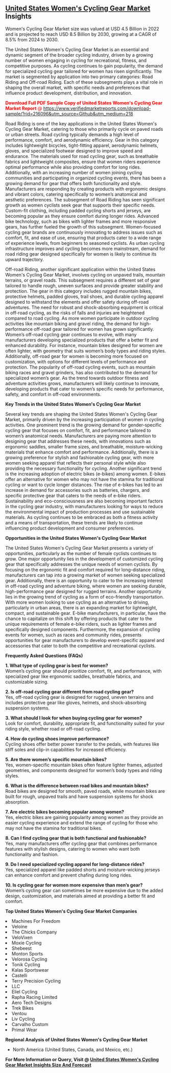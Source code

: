 <h2><a href="https://www.verifiedmarketreports.com/download-sample/?rid=216096&amp;utm_source=Github&amp;utm_medium=218" target="_blank">United States Women's Cycling Gear Market</a> Insights</h2><p>Women's Cycling Gear Market size was valued at USD 4.5 Billion in 2022 and is projected to reach USD 8.5 Billion by 2030, growing at a CAGR of 8.5% from 2024 to 2030.</p><p><p>The United States Women's Cycling Gear Market is an essential and dynamic segment of the broader cycling industry, driven by a growing number of women engaging in cycling for recreational, fitness, and competitive purposes. As cycling continues to gain popularity, the demand for specialized cycling gear tailored for women has risen significantly. The market is segmented by application into two primary categories: Road Riding and Off-road Riding. Each of these subsegments plays a vital role in shaping the overall market, with specific needs and preferences that influence product development, distribution, and innovation. <p><span class=""><span style="color: #ff0000;"><strong>Download Full PDF Sample Copy of United States Women's Cycling Gear Market Report</strong> @ </span><a href="https://www.verifiedmarketreports.com/download-sample/?rid=216096&amp;utm_source=Github&amp;utm_medium=218" target="_blank">https://www.verifiedmarketreports.com/download-sample/?rid=216096&amp;utm_source=Github&amp;utm_medium=218</a></span></p></p> <p>Road Riding is one of the key applications in the United States Women's Cycling Gear Market, catering to those who primarily cycle on paved roads or urban streets. Road cycling typically demands a high level of performance, comfort, and aerodynamic efficiency. Gear in this category includes lightweight bicycles, tight-fitting apparel, aerodynamic helmets, gloves, and specialized footwear designed to improve speed and endurance. The materials used for road cycling gear, such as breathable fabrics and lightweight composites, ensure that women riders experience optimal performance while also providing comfort for long rides. Additionally, with an increasing number of women joining cycling communities and participating in organized cycling events, there has been a growing demand for gear that offers both functionality and style. Manufacturers are responding by creating products with ergonomic designs and vibrant colors, catering specifically to women’s anatomical and aesthetic preferences. The subsegment of Road Riding has seen significant growth as women cyclists seek gear that supports their specific needs. Custom-fit clothing, including padded cycling shorts and jerseys, are becoming popular as they ensure comfort during longer rides. Advanced bike technology, such as bikes with lighter frames and more responsive gears, has further fueled the growth of this subsegment. Women-focused cycling gear brands are continuously innovating to address issues such as comfort, fit, and ease of use, ensuring that products cater to a wide range of experience levels, from beginners to seasoned cyclists. As urban cycling infrastructure improves and cycling becomes more mainstream, demand for road riding gear designed specifically for women is likely to continue its upward trajectory. <p>Off-road Riding, another significant application within the United States Women's Cycling Gear Market, involves cycling on unpaved trails, mountain terrains, or gravel roads. This subsegment requires a different set of gear tailored to handle rough, uneven surfaces and provide greater stability and protection. The gear in this category includes rugged mountain bikes, protective helmets, padded gloves, trail shoes, and durable cycling apparel designed to withstand the elements and offer safety during off-road adventures. The need for robust and shock-absorbing equipment is critical in off-road cycling, as the risks of falls and injuries are heightened compared to road cycling. As more women participate in outdoor cycling activities like mountain biking and gravel riding, the demand for high-performance off-road gear tailored for women has grown significantly. Women’s off-road cycling gear continues to evolve, with many manufacturers developing specialized products that offer a better fit and enhanced durability. For instance, mountain bikes designed for women are often lighter, with geometry that suits women’s body types and riding styles. Additionally, off-road gear for women is becoming more focused on customization, with options for different levels of performance and protection. The popularity of off-road cycling events, such as mountain biking races and gravel grinders, has also contributed to the demand for specialized women’s gear. As the trend towards outdoor fitness and adventure activities grows, manufacturers will likely continue to innovate, developing products that cater to women’s specific needs for performance, safety, and comfort in off-road environments. <p><strong>Key Trends in the United States Women's Cycling Gear Market</strong></p> <p>Several key trends are shaping the United States Women's Cycling Gear Market, primarily driven by the increasing participation of women in cycling activities. One prominent trend is the growing demand for gender-specific cycling gear that focuses on comfort, fit, and performance tailored to women’s anatomical needs. Manufacturers are paying more attention to designing gear that addresses these needs, with innovations such as ergonomic saddles, smaller frame sizes, and breathable, moisture-wicking materials that enhance comfort and performance. Additionally, there is a growing preference for stylish and fashionable cycling gear, with more women seeking apparel that reflects their personal style while also providing the necessary functionality for cycling. Another significant trend is the increasing adoption of electric bikes (e-bikes) among women. E-bikes offer an alternative for women who may not have the stamina for traditional cycling or want to cycle longer distances. The rise of e-bikes has led to an increase in demand for accessories such as batteries, chargers, and specific protective gear that caters to the needs of e-bike riders. Sustainability and eco-consciousness are also becoming important factors in the cycling gear industry, with manufacturers looking for ways to reduce the environmental impact of production processes and use sustainable materials. As cycling continues to be embraced as both a fitness activity and a means of transportation, these trends are likely to continue influencing product development and consumer preferences. <p><strong>Opportunities in the United States Women's Cycling Gear Market</strong></p> <p>The United States Women's Cycling Gear Market presents a variety of opportunities, particularly as the number of female cyclists continues to grow. One major opportunity lies in the development of customized cycling gear that specifically addresses the unique needs of women cyclists. By focusing on the ergonomic fit and comfort required for long-distance riding, manufacturers can tap into a growing market of women seeking specialized gear. Additionally, there is an opportunity to cater to the increasing interest in off-road cycling and adventure biking, where women are seeking durable, high-performance gear designed for rugged terrains. Another opportunity lies in the growing trend of cycling as a form of eco-friendly transportation. With more women looking to use cycling as an alternative to driving, particularly in urban areas, there is an expanding market for lightweight, compact, and sustainable gear. E-bike manufacturers, in particular, have the chance to capitalize on this shift by offering products that cater to the unique requirements of female e-bike riders, such as lighter frames and specifically designed components. Furthermore, the expansion of cycling events for women, such as races and community rides, presents opportunities for gear manufacturers to develop event-specific apparel and accessories that cater to both the competitive and recreational cyclists. <p><strong>Frequently Asked Questions (FAQs)</strong></p> <p><strong>1. What type of cycling gear is best for women?</strong> <br>Women’s cycling gear should prioritize comfort, fit, and performance, with specialized gear like ergonomic saddles, breathable fabrics, and customizable sizing. </p> <p><strong>2. Is off-road cycling gear different from road cycling gear?</strong> <br>Yes, off-road cycling gear is designed for rugged, uneven terrains and includes protective gear like gloves, helmets, and shock-absorbing suspension systems. </p> <p><strong>3. What should I look for when buying cycling gear for women?</strong> <br>Look for comfort, durability, appropriate fit, and functionality suited for your riding style, whether road or off-road cycling. </p> <p><strong>4. How do cycling shoes improve performance?</strong> <br>Cycling shoes offer better power transfer to the pedals, with features like stiff soles and clip-in capabilities for increased efficiency. </p> <p><strong>5. Are there women’s specific mountain bikes?</strong> <br>Yes, women-specific mountain bikes often feature lighter frames, adjusted geometries, and components designed for women’s body types and riding styles. </p> <p><strong>6. What is the difference between road bikes and mountain bikes?</strong> <br>Road bikes are designed for smooth, paved roads, while mountain bikes are built for rough, unpaved trails and have suspension systems for shock absorption. </p> <p><strong>7. Are electric bikes becoming popular among women?</strong> <br>Yes, electric bikes are gaining popularity among women as they provide an easier cycling experience and extend the range of cycling for those who may not have the stamina for traditional bikes. </p> <p><strong>8. Can I find cycling gear that is both functional and fashionable?</strong> <br>Yes, many manufacturers offer cycling gear that combines performance features with stylish designs, catering to women who want both functionality and fashion. </p> <p><strong>9. Do I need specialized cycling apparel for long-distance rides?</strong> <br>Yes, specialized apparel like padded shorts and moisture-wicking jerseys can enhance comfort and prevent chafing during long rides. </p> <p><strong>10. Is cycling gear for women more expensive than men’s gear?</strong> <br>Women’s cycling gear can sometimes be more expensive due to the added design, customization, and materials aimed at providing a better fit and comfort. </p></p><p><strong>Top United States Women's Cycling Gear Market Companies</strong></p><div data-test-id=""><p><li>Machines For Freedom</li><li> Veloine</li><li> The Chicks Company</li><li> VeloVixen</li><li> Moxie Cycling</li><li> Shebeest</li><li> Monton Sports</li><li> Velorosa Cycling</li><li> Tonik Cycling</li><li> Kalas Sportswear</li><li> Castelli</li><li> Terry Precision Cycling</li><li> LLC</li><li> Eliel Cycling</li><li> Rapha Racing Limited</li><li> Aero Tech Designs</li><li> Trek Bikes</li><li> Ventou</li><li> Liv Cycling</li><li> Carvalho Custom</li><li> Primal Wear</li></p><div><strong>Regional Analysis of&nbsp;United States Women's Cycling Gear Market</strong></div><ul><li dir="ltr"><p dir="ltr">North America&nbsp;(United States, Canada, and Mexico, etc.)</p></li></ul><p><strong>For More Information or Query, Visit @&nbsp;</strong><strong><a href="https://www.verifiedmarketreports.com/product/women-s-cycling-gear-market/?utm_source=Github&amp;utm_medium=218" target="_blank">United States Women's Cycling Gear Market Insights Size And Forecast</a></strong></p></div>
